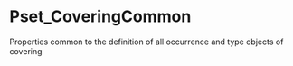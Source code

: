 # Pset_CoveringCommon

Properties common to the definition of all occurrence and type objects of covering
<!-- end of short definition -->

